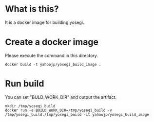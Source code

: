 <!---
  Licensed under the Apache License, Version 2.0 (the "License");
  you may not use this file except in compliance with the License.
  You may obtain a copy of the License at

   http://www.apache.org/licenses/LICENSE-2.0

  Unless required by applicable law or agreed to in writing, software
  distributed under the License is distributed on an "AS IS" BASIS,
  WITHOUT WARRANTIES OR CONDITIONS OF ANY KIND, either express or implied.
  See the License for the specific language governing permissions and
  limitations under the License. See accompanying LICENSE file.
-->
# What is this?
It is a docker image for building yosegi.

# Create a docker image

Please execute the command in this directory.

```
docker build -t yahoojp/yosegi_build_image .
```

# Run build

You can set "BULD_WORK_DIR" and output the artifact.

```
mkdir /tmp/yosegi_build
docker run -e BUILD_WORK_DIR=/tmp/yosegi_build -v /tmp/yosegi_build:/tmp/yosegi_build -it yahoojp/yosegi_build_image
```
